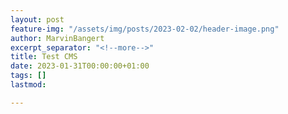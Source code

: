 ```yaml
---
layout: post
feature-img: "/assets/img/posts/2023-02-02/header-image.png"
author: MarvinBangert
excerpt_separator: "<!--more-->"
title: Test CMS
date: 2023-01-31T00:00:00+01:00
tags: []
lastmod: 

---
```

